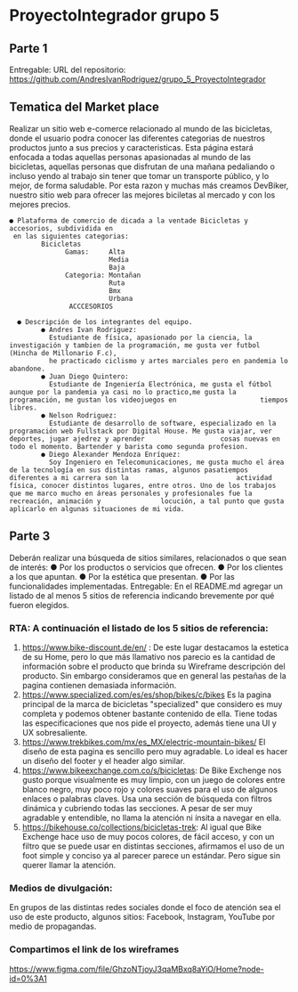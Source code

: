 # ProyectoIntegrador grupo 5

## Parte 1
Entregable: URL del repositorio: 
https://github.com/AndresIvanRodriguez/grupo_5_ProyectoIntegrador

## Tematica del Market place

Realizar un sitio web e-comerce relacionado al mundo de las bicicletas, donde el usuario podra conocer las diferentes categorias de nuestros productos junto a sus precios y caracteristicas. Esta página estará enfocada a todas aquellas personas apasionadas al mundo de las bicicletas, aquellas personas que disfrutan de una mañana pedaliando o incluso yendo al trabajo sin tener que tomar un transporte público, y lo mejor, de forma saludable. Por esta razon y muchas más creamos DevBiker, nuestro sitio web para ofrecer las mejores biciletas al mercado y con los mejores precios. 
      
    ● Plataforma de comercio de dicada a la ventade Bicicletas y accesorios, subdividida en 
     en las siguientes categorias: 
            Bicicletas 
                  Gamas:     Alta 
                             Media
                             Baja     
                  Categoria: Montañan 
                             Ruta
                             Bmx
                             Urbana 
                   ACCCESORIOS 
                   
      ● Descripción de los integrantes del equipo.
            ● Andres Ivan Rodriguez:
              Estudiante de física, apasionado por la ciencia, la investigación y tambien de la programación, me gusta ver futbol (Hincha de Millonario F.c),
              he practicado ciclismo y artes marciales pero en pandemia lo abandone. 
            ● Juan Diego Quintero: 
              Estudiante de Ingeniería Electrónica, me gusta el fútbol aunque por la pandemia ya casi no lo practico,me gusta la programación, me gustan los videojuegos en                     tiempos libres.
            ● Nelson Rodriguez: 
              Estudiante de desarrollo de software, especializado en la programación web Fullstack por Digital House. Me gusta viajar, ver deportes, jugar ajedrez y aprender                   cosas nuevas en todo el momento. Bartender y barista como segunda profesion. 
            ● Diego Alexander Mendoza Enríquez:
              Soy Ingeniero en Telecomunicaciones, me gusta mucho el área de la tecnología en sus distintas ramas, algunos pasatiempos diferentes a mi carrera son la                           actividad física, conocer distintos lugares, entre otros. Uno de los trabajos que me marco mucho en áreas personales y profesionales fue la recreación, animación y               locución, a tal punto que gusta aplicarlo en algunas situaciones de mi vida.   

## Parte 3 
Deberán realizar una búsqueda de sitios similares, relacionados o que sean de interés: 
● Por los productos o servicios que ofrecen. 
● Por los clientes a los que apuntan. 
● Por la estética que presentan. 
● Por las funcionalidades implementadas. Entregable: En el README.md agregar un listado de al menos 5 sitios de referencia indicando brevemente por qué fueron elegidos.

### RTA: A continuación el listado de los 5 sitios de referencia:
1. https://www.bike-discount.de/en/ : De este lugar destacamos la estetica de su Home, pero lo que más llamativo nos parecio es la cantidad de información sobre el producto que brinda su Wireframe descripción del producto. Sin embargo consideramos que  en general las pestañas de la pagina contienen demasiada información.<br>
2. https://www.specialized.com/es/es/shop/bikes/c/bikes Es la pagina principal de la marca de bicicletas "specialized" que considero es muy completa y podemos obtener bastante contenido de ella. Tiene todas las especificaciones que nos pide el proyecto, además tiene una UI y UX sobresaliente.<br>
3. https://www.trekbikes.com/mx/es_MX/electric-mountain-bikes/ El diseño de esta pagina es sencillo pero muy agradable. Lo ideal es hacer un diseño del footer y el header algo similar.  
4. https://www.bikeexchange.com.co/s/bicicletas: De Bike Exchenge nos gusto porque visualmente es muy limpio, con un juego de colores entre blanco negro, muy poco rojo y colores suaves para el uso de algunos enlaces o palabras claves. Usa una sección de búsqueda con filtros dinámica y cubriendo todas las secciones. A pesar de ser muy agradable y entendible, no llama la atención ni ínsita a navegar en ella.
5. https://bikehouse.co/collections/bicicletas-trek: Al igual que Bike Exchenge hace uso de muy pocos colores, de fácil acceso, y con un filtro que se puede usar en distintas secciones, afirmamos el uso de un foot simple y conciso ya al parecer parece un estándar. Pero sigue sin querer llamar la atención. 

### Medios de divulgación: 
En grupos de las distintas redes sociales donde el foco de atención sea el uso de este producto, algunos sitios: Facebook, Instagram, YouTube por medio de propagandas. 

### Compartimos el link de los wireframes
https://www.figma.com/file/GhzoNTjoyJ3qaMBxq8aYiO/Home?node-id=0%3A1


